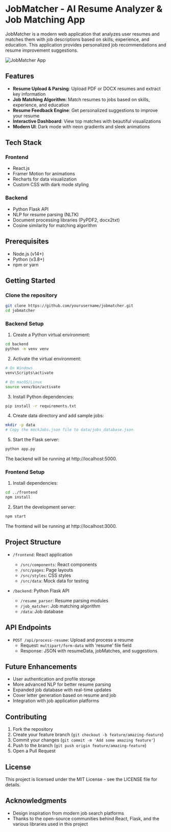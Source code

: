 # JobMatcher - AI Resume Analyzer & Job Matching App

JobMatcher is a modern web application that analyzes user resumes and matches them with job descriptions based on skills, experience, and education. This application provides personalized job recommendations and resume improvement suggestions.

![JobMatcher App](https://placeholder.com/jobmatcher-screenshot.png)

## Features

- **Resume Upload & Parsing**: Upload PDF or DOCX resumes and extract key information
- **Job Matching Algorithm**: Match resumes to jobs based on skills, experience, and education
- **Resume Feedback Engine**: Get personalized suggestions to improve your resume
- **Interactive Dashboard**: View top matches with beautiful visualizations
- **Modern UI**: Dark mode with neon gradients and sleek animations

## Tech Stack

### Frontend
- React.js
- Framer Motion for animations
- Recharts for data visualization
- Custom CSS with dark mode styling

### Backend
- Python Flask API
- NLP for resume parsing (NLTK)
- Document processing libraries (PyPDF2, docx2txt)
- Cosine similarity for matching algorithm

## Prerequisites

- Node.js (v14+)
- Python (v3.8+)
- npm or yarn

## Getting Started

### Clone the repository

```bash
git clone https://github.com/yourusername/jobmatcher.git
cd jobmatcher
```

### Backend Setup

1. Create a Python virtual environment:

```bash
cd backend
python -m venv venv
```

2. Activate the virtual environment:

```bash
# On Windows
venv\Scripts\activate

# On macOS/Linux
source venv/bin/activate
```

3. Install Python dependencies:

```bash
pip install -r requirements.txt
```

4. Create data directory and add sample jobs:

```bash
mkdir -p data
# Copy the mockJobs.json file to data/jobs_database.json
```

5. Start the Flask server:

```bash
python app.py
```

The backend will be running at http://localhost:5000.

### Frontend Setup

1. Install dependencies:

```bash
cd ../frontend
npm install
```

2. Start the development server:

```bash
npm start
```

The frontend will be running at http://localhost:3000.

## Project Structure

- `/frontend`: React application
  - `/src/components`: React components
  - `/src/pages`: Page layouts
  - `/src/styles`: CSS styles
  - `/src/data`: Mock data for testing

- `/backend`: Python Flask API
  - `/resume_parser`: Resume parsing modules
  - `/job_matcher`: Job matching algorithm
  - `/data`: Job database

## API Endpoints

- `POST /api/process-resume`: Upload and process a resume
  - Request: `multipart/form-data` with 'resume' file field
  - Response: JSON with resumeData, jobMatches, and suggestions

## Future Enhancements

- User authentication and profile storage
- More advanced NLP for better resume parsing
- Expanded job database with real-time updates
- Cover letter generation based on resume and job
- Integration with job application platforms

## Contributing

1. Fork the repository
2. Create your feature branch (`git checkout -b feature/amazing-feature`)
3. Commit your changes (`git commit -m 'Add some amazing feature'`)
4. Push to the branch (`git push origin feature/amazing-feature`)
5. Open a Pull Request

## License

This project is licensed under the MIT License - see the LICENSE file for details.

## Acknowledgments

- Design inspiration from modern job search platforms
- Thanks to the open-source communities behind React, Flask, and the various libraries used in this project